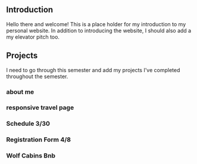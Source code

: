 ## Introduction
Hello there and welcome! This is a place holder for my introduction to my personal website. In addition to introducing the website, I should also add a my elevator pitch too.

## Projects
I need to go through this semester and add my projects I've completed throughout the semester.

### about me
### responsive travel page
### Schedule 3/30
### Registration Form 4/8
### Wolf Cabins Bnb
